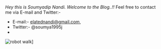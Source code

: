 *Hey this is Soumyadip Nandi. Welcome to the Blog..!!* 
Feel free to contact me via E-mail and Twitter:- 
- E-mail:- elatednandi@gmail.com, 
- Twitter:- @soumya1995j
- 


![[robot walk](https://encrypted-tbn0.gstatic.com/images?q=tbn%3AANd9GcR9Wn0ByZdhlP1bizmXtv0eAp1tgwRFy-3VA05sqb2SWN_dlbh2)](https://github.com/soumyadip1995/)]
 
 
